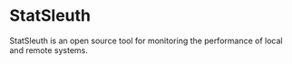 # StatSleuth
StatSleuth is an open source tool for monitoring the performance of local and remote systems. 
